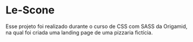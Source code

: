 # Le-Scone
 Esse projeto foi realizado durante o curso de CSS com SASS da Origamid, na qual foi criada uma landing page de uma pizzaria fictícia.
